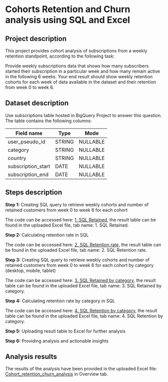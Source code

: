 # Cohorts Retention and Churn analysis using SQL and Excel
## Project description
This project provides cohort analysis of subscriptions from a weekly retention standpoint, according to the following task:

Provide weekly subscriptions data that shows how many subscribers started their subscription in a particular week and how many remain active in the following 6 weeks. 
Your end result should show weekly retention cohorts for each week of data available in the dataset and their retention from week 0 to week 6.

## Dataset description
Use subscriptions table hosted in BigQuery Project to answer this question. The table contains the following columns:



| Field name  | Type | Mode |
| ------------- | ------------- |---------------|
| user_pseudo_id | STRING  | NULLABLE |
| category  | STRING | NULLABLE |
| country| STRING | NULLABLE |
| subscription_start| DATE | NULLABLE |
| subscription_end | DATE | NULLABLE |

		
## Steps description
**Step 1:**  Creating SQL query to retrieve weekly cohorts and number of retained customers from week 0 to week 6 for each cohort 

The code can be accessed here: [1. SQL Retained](https://github.com/PatrycjaDanilczuk/Cohort-Renention-Churn-analysis-using-SQL-and-Excel/blob/main/1.%20SQL%20Retained), the result table can be found in the uploaded Excel file, tab name: 1. SQL Retained.

**Step 2:**  Calculating retention rate in SQL

The code can be accessed here: [2. SQL Retention rate](https://github.com/PatrycjaDanilczuk/Cohort-Renention-Churn-analysis-using-SQL-and-Excel/blob/main/2.%20SQL%20Retention%20rate), the result table can be found in the uploaded Excel file, tab name: 2. SQL Retention rate.

**Step 3:**  Creating SQL query to retrieve weekly cohorts and number of retained customers from week 0 to week 6 for each cohort by category (desktop, mobile, tablet)

The code can be accessed here: [3. SQL Retained by category](https://github.com/PatrycjaDanilczuk/Cohort-Renention-Churn-analysis-using-SQL-and-Excel/blob/main/3.%20SQL%20Retained%20by%20category), the result table can be found in the uploaded Excel file, tab name: 3. SQL Retained by category.

**Step 4:** Calculating retention rate by category in SQL

The code can be accessed here: [4. SQL Retention by category](https://github.com/PatrycjaDanilczuk/Cohort-Renention-Churn-analysis-using-SQL-and-Excel/blob/main/4.%20SQL%20Retention%20by%20category), the result table can be found in the uploaded Excel file, tab name: 4. SQL Retention by category.

**Step 5:** Uploading result table to Excel for further analysis

**Step 6:** Providing analysis and actionable insights

## Analysis results
The results of the analysis have been provided in the uploaded Excel file: [Cohort_retention_churn_analysis](https://github.com/PatrycjaDanilczuk/Cohort-Renention-Churn-analysis-using-SQL-and-Excel/blob/main/Cohort_retention_churn_analysis.xlsx) in Overview tab.
